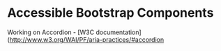 Accessible Bootstrap Components
===============================

Working on Accordion - [W3C documentation](http://www.w3.org/WAI/PF/aria-practices/#accordion
